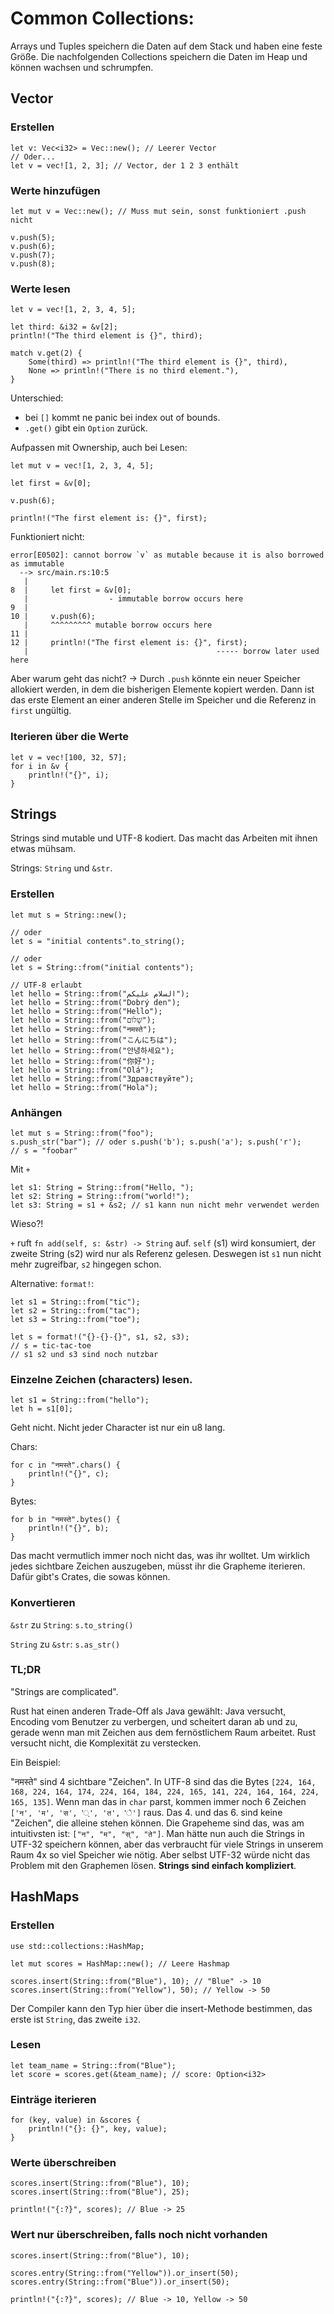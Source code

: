 # Common Collections:

Arrays und Tuples speichern die Daten auf dem Stack und haben eine feste Größe. Die nachfolgenden Collections
speichern die Daten im Heap und können wachsen und schrumpfen.

## Vector

### Erstellen
```
let v: Vec<i32> = Vec::new(); // Leerer Vector
// Oder...
let v = vec![1, 2, 3]; // Vector, der 1 2 3 enthält
```

### Werte hinzufügen
```
let mut v = Vec::new(); // Muss mut sein, sonst funktioniert .push nicht

v.push(5);
v.push(6);
v.push(7);
v.push(8);
```

### Werte lesen

```
let v = vec![1, 2, 3, 4, 5];

let third: &i32 = &v[2];
println!("The third element is {}", third);

match v.get(2) {
    Some(third) => println!("The third element is {}", third),
    None => println!("There is no third element."),
}
```

Unterschied: 
- bei `[]` kommt ne panic bei index out of bounds.
- `.get()` gibt ein `Option` zurück.

Aufpassen mit Ownership, auch bei Lesen:
```
let mut v = vec![1, 2, 3, 4, 5];

let first = &v[0];

v.push(6);

println!("The first element is: {}", first);
```

Funktioniert nicht:

```
error[E0502]: cannot borrow `v` as mutable because it is also borrowed as immutable
  --> src/main.rs:10:5
   |
8  |     let first = &v[0];
   |                  - immutable borrow occurs here
9  |
10 |     v.push(6);
   |     ^^^^^^^^^ mutable borrow occurs here
11 |
12 |     println!("The first element is: {}", first);
   |                                          ----- borrow later used here
```

Aber warum geht das nicht? -> Durch `.push` könnte ein neuer Speicher allokiert werden, in dem die bisherigen Elemente kopiert werden. Dann ist das erste Element an einer anderen Stelle im Speicher und die Referenz in `first` ungültig.

### Iterieren über die Werte
```
let v = vec![100, 32, 57];
for i in &v {
    println!("{}", i);
}
```

## Strings

Strings sind mutable und UTF-8 kodiert. Das macht das Arbeiten mit ihnen etwas mühsam.

Strings: `String` und `&str`.

### Erstellen

```
let mut s = String::new();

// oder
let s = "initial contents".to_string();

// oder
let s = String::from("initial contents");

// UTF-8 erlaubt
let hello = String::from("السلام عليكم");
let hello = String::from("Dobrý den");
let hello = String::from("Hello");
let hello = String::from("שָׁלוֹם");
let hello = String::from("नमस्ते");
let hello = String::from("こんにちは");
let hello = String::from("안녕하세요");
let hello = String::from("你好");
let hello = String::from("Olá");
let hello = String::from("Здравствуйте");
let hello = String::from("Hola");
```

### Anhängen

```
let mut s = String::from("foo");
s.push_str("bar"); // oder s.push('b'); s.push('a'); s.push('r');
// s = "foobar"
```

Mit `+`
```
let s1: String = String::from("Hello, ");
let s2: String = String::from("world!");
let s3: String = s1 + &s2; // s1 kann nun nicht mehr verwendet werden
```

Wieso?!

`+` ruft `fn add(self, s: &str) -> String` auf. `self` (s1) wird konsumiert, der zweite String (s2) wird nur als Referenz gelesen. Deswegen ist `s1` nun nicht mehr zugreifbar, `s2` hingegen schon.

Alternative:
`format!`:

```
let s1 = String::from("tic");
let s2 = String::from("tac");
let s3 = String::from("toe");

let s = format!("{}-{}-{}", s1, s2, s3);
// s = tic-tac-toe
// s1 s2 und s3 sind noch nutzbar
```

### Einzelne Zeichen (characters) lesen.

```
let s1 = String::from("hello");
let h = s1[0];
```
Geht nicht. Nicht jeder Character ist nur ein u8 lang.

Chars:
```
for c in "नमस्ते".chars() {
    println!("{}", c);
}
```

Bytes:
```
for b in "नमस्ते".bytes() {
    println!("{}", b);
}
```

Das macht vermutlich immer noch nicht das, was ihr wolltet. Um wirklich jedes sichtbare Zeichen auszugeben, müsst ihr die Grapheme iterieren. Dafür gibt's Crates, die sowas können.

### Konvertieren

`&str` zu `String`: `s.to_string()`

`String` zu `&str`: `s.as_str()`

### TL;DR
"Strings are complicated".

Rust hat einen anderen Trade-Off als Java gewählt: Java versucht, Encoding vom Benutzer zu verbergen, und scheitert daran ab und zu, gerade wenn man mit Zeichen aus dem fernöstlichem Raum arbeitet.
Rust versucht nicht, die Komplexität zu verstecken.

Ein Beispiel:

"नमस्ते" sind 4 sichtbare "Zeichen". In UTF-8 sind das die Bytes `[224, 164, 168, 224, 164, 174, 224, 164, 184, 224, 165, 141, 224, 164, 164, 224, 165, 135]`. Wenn man das in `char` parst, kommen immer noch 6 Zeichen
`['न', 'म', 'स', '्', 'त', 'े']` raus. Das 4. und das 6. sind keine "Zeichen", die alleine stehen können. Die Grapeheme sind das, was am intuitivsten ist: `["न", "म", "स्", "ते"]`.
Man hätte nun auch die Strings in UTF-32 speichern können, aber das verbraucht für viele Strings in unserem Raum 4x so viel Speicher wie nötig. Aber selbst UTF-32 würde nicht das Problem mit den Graphemen lösen.
**Strings sind einfach kompliziert**.

## HashMaps

### Erstellen

```
use std::collections::HashMap;

let mut scores = HashMap::new(); // Leere Hashmap

scores.insert(String::from("Blue"), 10); // "Blue" -> 10
scores.insert(String::from("Yellow"), 50); // Yellow -> 50
```

Der Compiler kann den Typ hier über die insert-Methode bestimmen, das erste ist `String`, das zweite `i32`.

### Lesen

```
let team_name = String::from("Blue");
let score = scores.get(&team_name); // score: Option<i32>
```

### Einträge iterieren

```
for (key, value) in &scores {
    println!("{}: {}", key, value);
}
```

### Werte überschreiben

```
scores.insert(String::from("Blue"), 10);
scores.insert(String::from("Blue"), 25);

println!("{:?}", scores); // Blue -> 25
```

### Wert nur überschreiben, falls noch nicht vorhanden
```
scores.insert(String::from("Blue"), 10);

scores.entry(String::from("Yellow")).or_insert(50);
scores.entry(String::from("Blue")).or_insert(50);

println!("{:?}", scores); // Blue -> 10, Yellow -> 50
```
